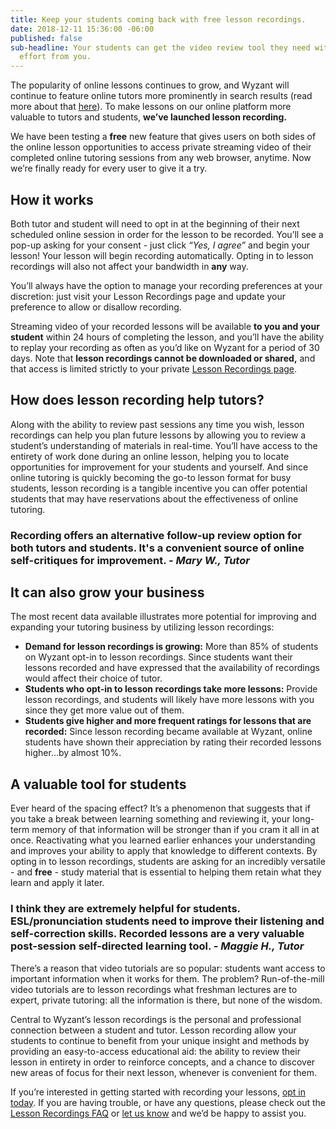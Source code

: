 ```yaml
---
title: Keep your students coming back with free lesson recordings.
date: 2018-12-11 15:36:00 -06:00
published: false
sub-headline: Your students can get the video review tool they need with no additional
  effort from you.
---
```


The popularity of online lessons continues to grow, and Wyzant will continue to feature online tutors more prominently in search results (read more about that [here](https://www.wyzant.com/blog/tutor/the-importance-of-relevance/)). To make lessons on our online platform more valuable to tutors and students, **we’ve launched lesson recording.**

We have been testing a **free** new feature that gives users on both sides of the online lesson opportunities to access private streaming video of their completed online tutoring sessions from any web browser, anytime. Now we’re finally ready for every user to give it a try.

## How it works

Both tutor and student will need to opt in at the beginning of their next scheduled online session in order for the lesson to be recorded. You’ll see a pop-up asking for your consent - just click *“Yes, I agree”* and begin your lesson! Your lesson will begin recording automatically. Opting in to lesson recordings will also not affect your bandwidth in **any** way.

You’ll always have the option to manage your recording preferences at your discretion: just visit your Lesson Recordings page and update your preference to allow or disallow recording. 

Streaming video of your recorded lessons will be available **to you and your student** within 24 hours of completing the lesson, and you’ll have the ability to replay your recording as often as you’d like on Wyzant for a period of 30 days. Note that **lesson recordings cannot be downloaded or shared,** and that access is limited strictly to your private [Lesson Recordings page](https://www.wyzant.com/recordings). 

## How does lesson recording help tutors?

Along with the ability to review past sessions any time you wish, lesson recordings can help you plan future lessons by allowing you to review a student’s understanding of materials in real-time. You’ll have access to the entirety of work done during an online lesson, helping you to locate opportunities for improvement for your students and yourself. And since online tutoring is quickly becoming the go-to lesson format for busy students, lesson recording is a tangible incentive you can offer potential students that may have reservations about the effectiveness of online tutoring.

### Recording offers an alternative follow-up review option for both tutors and students.  It's a convenient source of online self-critiques for improvement. *- Mary W., Tutor*

## It can also grow your business

The most recent data available illustrates more potential for improving and expanding your tutoring business by utilizing lesson recordings: 

* **Demand for lesson recordings is growing:**  More than 85% of students on Wyzant opt-in to lesson recordings. Since students want their lessons recorded and have expressed that the availability of recordings would affect their choice of tutor.
* **Students who opt-in to lesson recordings take more lessons:** Provide lesson recordings, and students will likely have more lessons with you since they get more value out of them.
* **Students give higher and more frequent ratings for lessons that are recorded:** Since lesson recording became available at Wyzant, online students have shown their appreciation by rating their recorded lessons higher...by almost 10%. 

## A valuable tool for students

Ever heard of the spacing effect? It’s a phenomenon that suggests that if you take a break between learning something and reviewing it, your long-term memory of that information will be stronger than if you cram it all in at once. Reactivating what you learned earlier enhances your understanding and improves your ability to apply that knowledge to different contexts. By opting in to lesson recordings, students are asking for an incredibly versatile - and **free** - study material that is essential to helping them retain what they learn and apply it later.

### I think they are extremely helpful for students. ESL/pronunciation students need to improve their listening and self-correction skills. Recorded lessons are a very valuable post-session self-directed learning tool. *- Maggie H., Tutor*

There’s a reason that video tutorials are so popular: students want access to important information when it works for them. The problem? Run-of-the-mill video tutorials are to lesson recordings what freshman lectures are to expert, private tutoring: all the information is there, but none of the wisdom.

Central to Wyzant’s lesson recordings is the personal and professional connection between a student and tutor. Lesson recording allow your students to continue to benefit from your unique insight and methods by providing an easy-to-access educational aid: the ability to review their lesson in entirety in order to reinforce concepts, and a chance to discover new areas of focus for their next lesson, whenever is convenient for them. 

If you’re interested in getting started with recording your lessons, [opt in today](https://www.wyzant.com/recordings). If you are having trouble, or have any questions, please check out the [Lesson Recordings FAQ](https://support.wyzant.com/hc/en-us/articles/115005241983-What-is-lesson-recording-) or [let us know](https://www.wyzant.com/contactus) and we’d be happy to assist you.